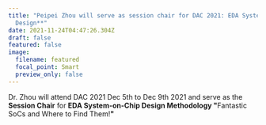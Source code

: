 ```yaml
---
title: "Peipei Zhou will serve as session chair for DAC 2021: EDA System-on-Chip
  Design**"
date: 2021-11-24T04:47:26.304Z
draft: false
featured: false
image:
  filename: featured
  focal_point: Smart
  preview_only: false
---
```

Dr. Zhou will attend DAC 2021 Dec 5th to Dec 9th 2021 and serve as the **Session Chair** for **EDA System-on-Chip Design Methodology "**[](<>)Fantastic SoCs and Where to Find Them!**"**